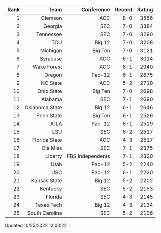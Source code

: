 | Rank  | Team                 | Conference           | Record   | Rating |
| ---:  | ---:                 | ---:                 | ---:     | ---:   |
| 1     | Clemson              | ACC                  | 8-0      | 3566   |
| 2     | Georgia              | SEC                  | 7-0      | 3384   |
| 3     | Tennessee            | SEC                  | 7-0      | 3290   |
| 4     | TCU                  | Big 12               | 7-0      | 3208   |
| 5     | Michigan             | Big Ten              | 7-0      | 3121   |
| 6     | Syracuse             | ACC                  | 6-1      | 3014   |
| 7     | Wake Forest          | ACC                  | 6-1      | 2940   |
| 8     | Oregon               | Pac-12               | 6-1      | 2875   |
| 9     | NC State             | ACC                  | 5-2      | 2710   |
| 10    | Ohio State           | Big Ten              | 7-0      | 2698   |
| 11    | Alabama              | SEC                  | 7-1      | 2690   |
| 12    | Oklahoma State       | Big 12               | 6-1      | 2646   |
| 13    | Penn State           | Big Ten              | 6-1      | 2526   |
| 14    | UCLA                 | Pac-12               | 6-1      | 2519   |
| 15    | LSU                  | SEC                  | 6-2      | 2517   |
| 16    | Florida State        | ACC                  | 4-3      | 2517   |
| 17    | Ole Miss             | SEC                  | 7-1      | 2375   |
| 18    | Liberty              | FBS Independents     | 7-1      | 2320   |
| 19    | Utah                 | Pac-12               | 5-2      | 2240   |
| 20    | USC                  | Pac-12               | 6-1      | 2220   |
| 21    | Kansas State         | Big 12               | 5-2      | 2202   |
| 22    | Kentucky             | SEC                  | 5-2      | 2153   |
| 23    | Florida              | SEC                  | 4-3      | 2145   |
| 24    | Texas Tech           | Big 12               | 4-3      | 2134   |
| 25    | South Carolina       | SEC                  | 5-2      | 2106   |

Updated 10/25/2022 12:00:22
